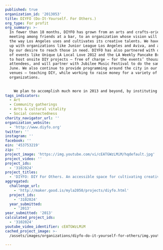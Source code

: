 ```yaml
---
published: true
organization_id: '2013053'
title: DIYFO (Do-It-Yourself. For Others.)
org_type: For profit
org_summary: >-
  In fewer than 18 months, DIYFO has grown from an arts and crafts-oriented
  meeting among friends at a bar, to an organization whose vision will change
  the way Los Angeles uses and cultivates its creative talents. We have teamed
  up with organizations like Junior League Los Angeles and Aviva, and are driven
  by our desire to reach those in need. DIYFO has also partnered with organizers
  of events like Unique LA Local Love 2012 and the LA Weekly Pancake Breakfast
  to host onsite DIY projects — free of charge — for the events’ thousands of
  attendees, and will partner with Jubilee Music Festival to do the same in
  June. We also continue to provide programming around the city in our sponsor
  venues — teaching DIY, while working to raise money for a variety of
  organizations.
   
   
    We plan to accomplish much more in 2013 and beyond, by instituting our pilot program in a physical space, while meanwhile expanding our multimedia content to extend our reach — using all available resources and outlets to provide artistic opportunities, advance appreciation and understanding, and unlock the creative potential in all of LA’s residents.
tags_indicators:
  - Art
  - Community gatherings
  - Arts & cultural vitality
  - Social connectedness
charity_navigator_url: ''
organization_website:
  - 'http://www.diyfo.org'
twitter: ''
instagram: ''
facebook: ''
ein: '453753219'
zip: ''
project_image: 'https://img.youtube.com/vi/cEATGWzLMiM/hqdefault.jpg'
project_video: ''
project_ids:
  - '3102024'
project_titles:
  - 'DIYFO: DIY For Others. An accessible space for cultivating creative talent'
aggregated:
  challenge_url:
    - 'http://maker.good.is/myla2050/projects/diyfo.html'
  project_ids:
    - '3102024'
  year_submitted:
    - '2013'
year_submitted: '2013'
calculated_project_ids:
  - '3102024'
youtube_video_identifier: cEATGWzLMiM
cached_project_image: >-
  /assets/images/organizations/diyfo-do-it-yourself-for-others/img.youtube.com/vi/cEATGWzLMiM/hqdefault.jpg

---
```


